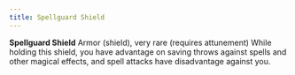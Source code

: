 ```yaml
---
title: Spellguard Shield
---
```

**Spellguard Shield**
Armor (shield), very rare (requires attunement)
While holding this shield, you have advantage on saving throws against spells and other magical effects, and spell attacks have disadvantage against you.